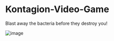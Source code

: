 # Kontagion-Video-Game
Blast away the bacteria before they destroy you!

![image ](https://github.com/danlee01/Kontagion-Video-Game/edit/master/rsz_kontagion.png)
